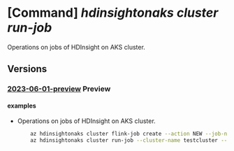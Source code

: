 # [Command] _hdinsightonaks cluster run-job_

Operations on jobs of HDInsight on AKS cluster.

## Versions

### [2023-06-01-preview](/Resources/mgmt-plane/L3N1YnNjcmlwdGlvbnMve30vcmVzb3VyY2Vncm91cHMve30vcHJvdmlkZXJzL21pY3Jvc29mdC5oZGluc2lnaHQvY2x1c3RlcnBvb2xzL3t9L2NsdXN0ZXJzL3t9L3J1bmpvYg==/2023-06-01-preview.xml) **Preview**

<!-- mgmt-plane /subscriptions/{}/resourcegroups/{}/providers/microsoft.hdinsight/clusterpools/{}/clusters/{}/runjob 2023-06-01-preview -->

#### examples

- Operations on jobs of HDInsight on AKS cluster.
    ```bash
        az hdinsightonaks cluster flink-job create --action NEW --job-name job1 --entry-class com.microsoft.hilo.flink.job.streaming.SleepJob --job-jar-directory abfs://flinkjob@hilosa.dfs.core.windows.net/jars --flink-configuration '{\"parallelism\":\"1\"}' --args test --jar-name jarname --job-name test1
        az hdinsightonaks cluster run-job --cluster-name testcluster --cluster-pool-name testpool -g RG--flink-job {jobProperty}
    ```
